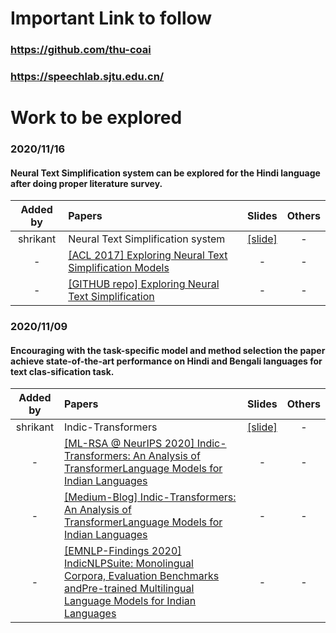 # Important Link to follow
### https://github.com/thu-coai
### https://speechlab.sjtu.edu.cn/

# Work to be explored
### 2020/11/16
#### Neural Text Simplification system can be explored for the Hindi language after doing proper literature survey.
|Added by|Papers|Slides|Others|
|:----:|:----|:----:|:-----:|
|shrikant|Neural Text Simplification system|[[slide]](./slides/20201105_rickywchen.pdf)|-|
|-|[[ACL 2017] Exploring Neural Text Simplification Models ](https://www.aclweb.org/anthology/P17-2014.pdf)|-|-|
|-|[[GITHUB repo] Exploring Neural Text Simplification ](https://github.com/senisioi/NeuralTextSimplification)|-|-|


### 2020/11/09
#### Encouraging with the task-specific model and method selection the paper achieve state-of-the-art performance on Hindi and Bengali languages for text clas-sification task. 
|Added by|Papers|Slides|Others|
|:----:|:----|:----:|:-----:|
|shrikant|Indic-Transformers|[[slide]](./slides/20201105_rickywchen.pdf)|-|
|-|[[ML-RSA @ NeurIPS 2020] Indic-Transformers: An Analysis of TransformerLanguage Models for Indian Languages ](https://arxiv.org/pdf/2011.02323.pdf)|-|-|
|-|[[Medium-Blog] Indic-Transformers: An Analysis of TransformerLanguage Models for Indian Languages ](https://medium.com/neuralspace/indic-transformers-an-analysis-of-transformer-language-models-for-indian-languages-c6b4db0643b)|-|-|
|-|[[EMNLP-Findings 2020] IndicNLPSuite: Monolingual Corpora, Evaluation Benchmarks andPre-trained Multilingual Language Models for Indian Languages ](https://indicnlp.ai4bharat.org/papers/arxiv2020_indicnlp_corpus.pdf)|-|-|
